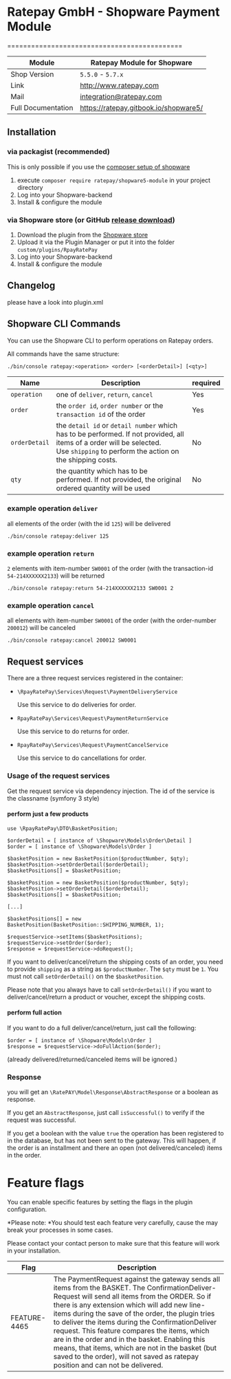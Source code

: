 # Ratepay GmbH - Shopware Payment Module
============================================

|Module | Ratepay Module for Shopware
|------|----------
|Shop Version | `5.5.0` - `5.7.x`
|Link | http://www.ratepay.com
|Mail | integration@ratepay.com
|Full Documentation | https://ratepay.gitbook.io/shopware5/

## Installation

### via packagist (recommended)
This is only possible if you use the [composer setup of shopware](https://developers.shopware.com/developers-guide/shopware-composer/)
1. execute `composer require ratepay/shopware5-module` in your project directory
3. Log into your Shopware-backend
4. Install & configure the module

### via Shopware store (or GitHub [release download](https://github.com/ratepay/shopware5-module/releases))
1. Download the plugin from the [Shopware store](https://store.shopware.com/rpay00625f/ratepay-payment-plugin-for-shopware-5.html)
2. Upload it via the Plugin Manager or put it into the folder `custom/plugins/RpayRatePay`
3. Log into your Shopware-backend
4. Install & configure the module

## Changelog
please have a look into plugin.xml

## Shopware CLI Commands
You can use the Shopware CLI to perform operations on Ratepay orders.

All commands have the same structure:

``` 
./bin/console ratepay:<operation> <order> [<orderDetail>] [<qty>] 
```

| Name          | Description                                                                                                                                                                                     | required |
|---------------|-------------------------------------------------------------------------------------------------------------------------------------------------------------------------------------------------|----------|
| `operation`   | one of `deliver`, `return`, `cancel`                                                                                                                                                            | Yes      |
| `order`       | the `order id`, `order number` or the ` transaction id` of the order                                                                                                                        | Yes      |
| `orderDetail` | the `detail id` or `detail number` which has to be performed. If not provided, all items of a order will be selected.<br>Use `shipping` to perform the action on the shipping costs. | No       |
| `qty`         | the quantity which has to be performed. If not provided, the original ordered quantity will be used                                                                                          | No       |

### example operation `deliver`
all elements of the order (with the id `125`) will be delivered
``` 
./bin/console ratepay:deliver 125
```
### example operation `return`
`2` elements with item-number `SW0001` of the order (with the transaction-id `54-214XXXXXX2133`) will be returned
``` 
./bin/console ratepay:return 54-214XXXXXX2133 SW0001 2
```
### example operation `cancel`
all elements with item-number `SW0001` of the order (with the order-number `200012`) will be canceled
``` 
./bin/console ratepay:cancel 200012 SW0001
```

## Request services
There are a three request services registered in the container:
- `\RpayRatePay\Services\Request\PaymentDeliveryService`
    
    Use this service to do deliveries for order.
- `RpayRatePay\Services\Request\PaymentReturnService`

    Use this service to do returns for order.
- `RpayRatePay\Services\Request\PaymentCancelService`

    Use this service to do cancellations for order.

### Usage of the request services

Get the request service via dependency injection. The id of the service is the classname (symfony 3 style)

#### perform just a few products
```
use \RpayRatePay\DTO\BasketPosition;

$orderDetail = [ instance of \Shopware\Models\Order\Detail ]
$order = [ instance of \Shopware\Models\Order ]

$basketPosition = new BasketPosition($productNumber, $qty);
$basketPosition->setOrderDetail($orderDetail);
$basketPositions[] = $basketPosition;

$basketPosition = new BasketPosition($productNumber, $qty);
$basketPosition->setOrderDetail($orderDetail);
$basketPositions[] = $basketPosition;

[...]

$basketPositions[] = new BasketPosition(BasketPosition::SHIPPING_NUMBER, 1);
 
$requestService->setItems($basketPositions);
$requestService->setOrder($order);
$response = $requestService->doRequest();
```

If you want to deliver/cancel/return the shipping costs of an order, you need to provide `shipping` as a string as `$productNumber`. The `$qty` must be `1`. 
You must not call `setOrderDetail()` on the `$basketPosition`.

Please note that you always have to call `setOrderDetail()` if you want to deliver/cancel/return a product or voucher, except the shipping costs.


#### perform full action
If you want to do a full deliver/cancel/return, just call the following:
```
$order = [ instance of \Shopware\Models\Order ]
$response = $requestService->doFullAction($order);
```
(already delivered/returned/canceled items will be ignored.)

### Response
you will get an `\RatePAY\Model\Response\AbstractResponse` or a boolean as response.

If you get an `AbstractResponse`, just call `isSuccessful()` to verify if the request was successful.

If you get a boolean with the value `true` the operation has been registered to in the database, but has not been sent to the gateway.
This will happen, if the order is an installment and there an open (not delivered/canceled) items in the order.


# Feature flags

You can enable specific features by setting the flags in the plugin configuration.

*Please note: *You should test each feature very carefully, cause the may break your processes in some cases.

Please contact your contact person to make sure that this feature will work in your installation.

|Flag          |Description |
|------------ |----------- |
|FEATURE-4465 |The PaymentRequest against the gateway sends all items from the BASKET. The ConfirmationDeliver-Request will send all items from the ORDER. So if there is any extension which will add new line-items during the save of the order, the plugin tries to deliver the items during the ConfirmationDeliver request. This feature compares the items, which are in the order and in the basket. Enabling this means, that items, which are not in the basket (but saved to the order), will not saved as ratepay position and can not be delivered. |
